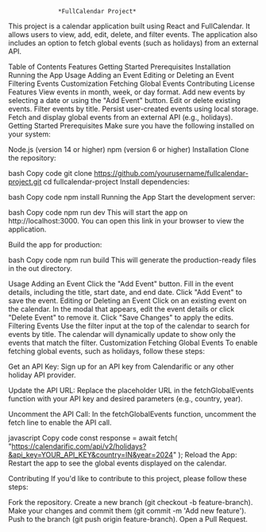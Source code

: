                   *FullCalendar Project*

This project is a calendar application built using React and FullCalendar. It allows users to view, add, edit, delete, and filter events. The application also includes an option to fetch global events (such as holidays) from an external API.

Table of Contents
Features
Getting Started
Prerequisites
Installation
Running the App
Usage
Adding an Event
Editing or Deleting an Event
Filtering Events
Customization
Fetching Global Events
Contributing
License
Features
View events in month, week, or day format.
Add new events by selecting a date or using the "Add Event" button.
Edit or delete existing events.
Filter events by title.
Persist user-created events using local storage.
Fetch and display global events from an external API (e.g., holidays).
Getting Started
Prerequisites
Make sure you have the following installed on your system:

Node.js (version 14 or higher)
npm (version 6 or higher)
Installation
Clone the repository:

bash
Copy code
git clone https://github.com/yourusername/fullcalendar-project.git
cd fullcalendar-project
Install dependencies:

bash
Copy code
npm install
Running the App
Start the development server:

bash
Copy code
npm run dev
This will start the app on http://localhost:3000. You can open this link in your browser to view the application.

Build the app for production:

bash
Copy code
npm run build
This will generate the production-ready files in the out directory.

Usage
Adding an Event
Click the "Add Event" button.
Fill in the event details, including the title, start date, and end date.
Click "Add Event" to save the event.
Editing or Deleting an Event
Click on an existing event on the calendar.
In the modal that appears, edit the event details or click "Delete Event" to remove it.
Click "Save Changes" to apply the edits.
Filtering Events
Use the filter input at the top of the calendar to search for events by title.
The calendar will dynamically update to show only the events that match the filter.
Customization
Fetching Global Events
To enable fetching global events, such as holidays, follow these steps:

Get an API Key: Sign up for an API key from Calendarific or any other holiday API provider.

Update the API URL: Replace the placeholder URL in the fetchGlobalEvents function with your API key and desired parameters (e.g., country, year).

Uncomment the API Call: In the fetchGlobalEvents function, uncomment the fetch line to enable the API call.

javascript
Copy code
const response = await fetch(
  "https://calendarific.com/api/v2/holidays?&api_key=YOUR_API_KEY&country=IN&year=2024"
);
Reload the App: Restart the app to see the global events displayed on the calendar.

Contributing
If you'd like to contribute to this project, please follow these steps:

Fork the repository.
Create a new branch (git checkout -b feature-branch).
Make your changes and commit them (git commit -m 'Add new feature').
Push to the branch (git push origin feature-branch).
Open a Pull Request.
